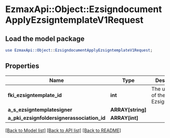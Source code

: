 # EzmaxApi::Object::EzsigndocumentApplyEzsigntemplateV1Request

## Load the model package
```perl
use EzmaxApi::Object::EzsigndocumentApplyEzsigntemplateV1Request;
```

## Properties
Name | Type | Description | Notes
------------ | ------------- | ------------- | -------------
**fki_ezsigntemplate_id** | **int** | The unique ID of the Ezsigntemplate | 
**a_s_ezsigntemplatesigner** | **ARRAY[string]** |  | 
**a_pki_ezsignfoldersignerassociation_id** | **ARRAY[int]** |  | 

[[Back to Model list]](../README.md#documentation-for-models) [[Back to API list]](../README.md#documentation-for-api-endpoints) [[Back to README]](../README.md)


